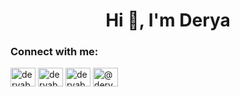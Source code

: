 <h1 align="center">Hi 👋, I'm Derya</h1>


<h3 align="left">Connect with me:</h3>
<p align="left">
<a href="https://twitter.com/deryababull" target="blank"><img align="center" src="https://raw.githubusercontent.com/rahuldkjain/github-profile-readme-generator/master/src/images/icons/Social/twitter.svg" alt="deryababull" height="30" width="40" /></a>
<a href="https://linkedin.com/in/deryababul" target="blank"><img align="center" src="https://raw.githubusercontent.com/rahuldkjain/github-profile-readme-generator/master/src/images/icons/Social/linked-in-alt.svg" alt="deryababul" height="30" width="40" /></a>
<a href="https://instagram.com/deryababul" target="blank"><img align="center" src="https://raw.githubusercontent.com/rahuldkjain/github-profile-readme-generator/master/src/images/icons/Social/instagram.svg" alt="deryababul" height="30" width="40" /></a>
<a href="https://medium.com/@deryababul" target="blank"><img align="center" src="https://raw.githubusercontent.com/rahuldkjain/github-profile-readme-generator/master/src/images/icons/Social/medium.svg" alt="@deryababul" height="30" width="40" /></a>
</p>


